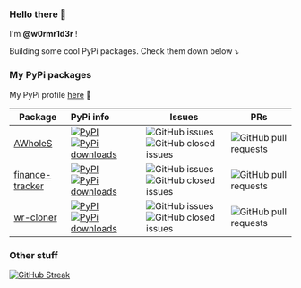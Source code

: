 ### Hello there 👋

I'm **@w0rmr1d3r** !

Building some cool PyPi packages. Check them down below ⤵️

### My PyPi packages

My PyPi profile [here](https://pypi.org/user/w0rmr1d3r/) 🐍

| Package                                                         | PyPi info                                                                                                                                                                                                                                      | Issues                                                                                                                                                                                  | PRs                                                                                            |
|-----------------------------------------------------------------|:-----------------------------------------------------------------------------------------------------------------------------------------------------------------------------------------------------------------------------------------------|-----------------------------------------------------------------------------------------------------------------------------------------------------------------------------------------|------------------------------------------------------------------------------------------------|
| [AWholeS](https://github.com/w0rmr1d3r/AWholeS)                 | [![PyPI](https://img.shields.io/pypi/v/AWholeS)](https://pypi.org/project/AWholeS/) [![PyPi downloads](https://img.shields.io/pypi/dm/AWholeS?label=PyPi%20downloads)](https://pypistats.org/packages/awholes)                                 | ![GitHub issues](https://img.shields.io/github/issues-raw/w0rmr1d3r/AWholeS) ![GitHub closed issues](https://img.shields.io/github/issues-closed-raw/w0rmr1d3r/AWholeS)                 | ![GitHub pull requests](https://img.shields.io/github/issues-pr-raw/w0rmr1d3r/AWholeS)         |
| [finance-tracker](https://github.com/w0rmr1d3r/finance-tracker) | [![PyPI](https://img.shields.io/pypi/v/finance-tracker)](https://pypi.org/project/finance-tracker/) [![PyPi downloads](https://img.shields.io/pypi/dm/finance-tracker?label=PyPi%20downloads)](https://pypistats.org/packages/finance-tracker) | ![GitHub issues](https://img.shields.io/github/issues-raw/w0rmr1d3r/finance-tracker) ![GitHub closed issues](https://img.shields.io/github/issues-closed-raw/w0rmr1d3r/finance-tracker) | ![GitHub pull requests](https://img.shields.io/github/issues-pr-raw/w0rmr1d3r/finance-tracker) |
| [wr-cloner](https://github.com/w0rmr1d3r/cloner)                | [![PyPI](https://img.shields.io/pypi/v/wr-cloner)](https://pypi.org/project/wr-cloner/) [![PyPi downloads](https://img.shields.io/pypi/dm/wr-cloner?label=PyPi%20downloads)](https://pypistats.org/packages/wr-cloner)                         | ![GitHub issues](https://img.shields.io/github/issues-raw/w0rmr1d3r/cloner) ![GitHub closed issues](https://img.shields.io/github/issues-closed-raw/w0rmr1d3r/cloner)                   | ![GitHub pull requests](https://img.shields.io/github/issues-pr-raw/w0rmr1d3r/cloner)          |
### Other stuff

[![GitHub Streak](https://streak-stats.demolab.com?user=w0rmr1d3r&theme=black-ice&hide_border=true)](https://git.io/streak-stats)
